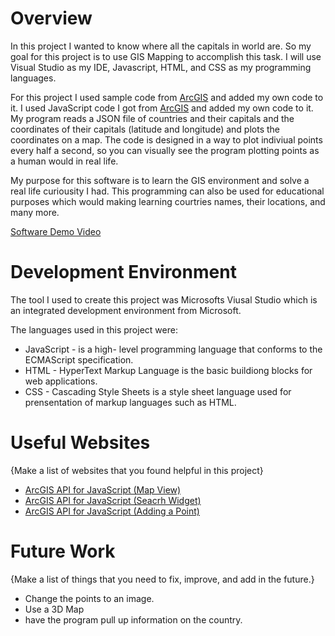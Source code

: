 # Overview

In this project I wanted to know where all the capitals in world are. So my goal for this project is to use GIS Mapping to accomplish this task. I will use Visual Studio as my IDE, Javascript, HTML, and CSS as my programming languages.

For this project I used sample code from [ArcGIS](https://developers.arcgis.com/javascript/latest/) and added my own code to it. I used JavaScript code I got from [ArcGIS](https://developers.arcgis.com/javascript/latest/) and added my own code to it. My program reads a JSON file of countries and their capitals and the coordinates of their capitals (latitude and longitude) and plots the coordinates on a map. The code is designed in a way to plot indiviual points every half a second, so you can visually see the program plotting points as a human would in real life.

My purpose for this software is to learn the GIS environment and solve a real life curiousity I had. This programming can also be used for educational purposes which would making learning courtries names, their locations, and many more.

[Software Demo Video](https://youtu.be/aqbUDLPIR6E)

# Development Environment

The tool I used to create this project was Microsofts Viusal Studio which is an integrated development environment from Microsoft.

The languages used in this project were:

* JavaScript - is a high- level programming language that conforms to the ECMAScript specification.
* HTML - HyperText Markup Language is the basic buildiong blocks for web applications.
* CSS - Cascading Style Sheets is a style sheet language used for prensentation of markup languages such as HTML.

# Useful Websites

{Make a list of websites that you found helpful in this project}
* [ArcGIS API for JavaScript (Map View)](https://developers.arcgis.com/javascript/latest/sample-code/intro-mapview/)
* [ArcGIS API for JavaScript (Seacrh Widget)](https://developers.arcgis.com/javascript/latest/api-reference/esri-widgets-Search.html)
* [ArcGIS API for JavaScript (Adding a Point)](https://developers.arcgis.com/javascript/latest/add-a-point-line-and-polygon/)

# Future Work

{Make a list of things that you need to fix, improve, and add in the future.}
* Change the points to an image.
* Use a 3D Map
* have the program pull up information on the country.
